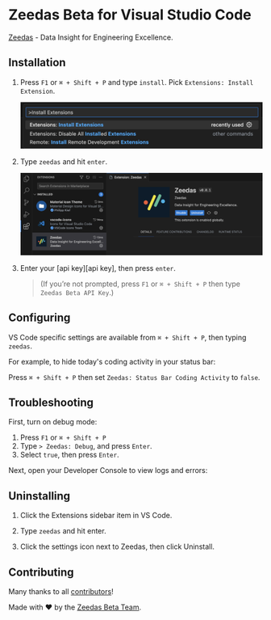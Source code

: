 # Zeedas Beta for Visual Studio Code

[Zeedas][zeedas] - Data Insight for Engineering Excellence.

## Installation

1. Press `F1` or `⌘ + Shift + P` and type `install`. Pick `Extensions: Install Extension`.

    ![type install](./images/type-install.png)
2. Type `zeedas` and hit `enter`.

    ![type zeedas](./images/type-zeedas.png)

3. Enter your [api key][api key], then press `enter`.

    > (If you’re not prompted, press `F1` or `⌘ + Shift + P` then type `Zeedas Beta API Key`.)

## Configuring

VS Code specific settings are available from `⌘ + Shift + P`, then typing `zeedas`.

For example, to hide today's coding activity in your status bar:

Press `⌘ + Shift + P` then set `Zeedas: Status Bar Coding Activity` to `false`.

## Troubleshooting

First, turn on debug mode:

1. Press `F1` or `⌘ + Shift + P`
2. Type `> Zeedas: Debug`, and press `Enter`.
3. Select `true`, then press `Enter`.

Next, open your Developer Console to view logs and errors:

## Uninstalling

1. Click the Extensions sidebar item in VS Code.

2. Type `zeedas` and hit enter.

3. Click the settings icon next to Zeedas, then click Uninstall.

## Contributing

Many thanks to all [contributors](AUTHORS)!

Made with :heart: by the [Zeedas Beta Team][about].

[zeedas]: https://zeedas.com
[issues]: https://github.com/zeedas/vscode/issues
[about]: https://zeedas.com
